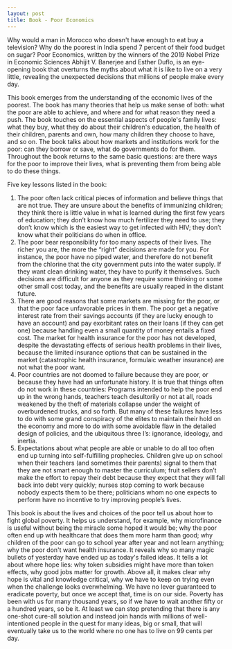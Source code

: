 ```yaml
---
layout: post
title: Book - Poor Economics
---
```


Why would a man in Morocco who doesn't have enough to eat buy a television? Why do the poorest in India spend 7 percent of their food budget on sugar? Poor Economics, written by the winners of the 2019 Nobel Prize in Economic Sciences Abhijit V. Banerjee and Esther Duflo, is an eye-opening book that overturns the myths about what it is like to live on a very little, revealing the unexpected decisions that millions of people make every day.

This book emerges from the understanding of the economic lives of the poorest. The book has many theories that help us make sense of both: what the poor are able to achieve, and where and for what reason they need a push. The book touches on the essential aspects of people's family lives: what they buy, what they do about their children's education, the health of their children, parents and own, how many children they choose to have, and so on. The book talks about how markets and institutions work for the poor: can they borrow or save, what do governments do for them. Throughout the book returns to the same basic questions: are there ways for the poor to improve their lives, what is preventing them from being able to do these things.

Five key lessons listed in the book:
<ol>
<li>The poor often lack critical pieces of information and believe things that are not true. They are unsure about the benefits of immunizing children; they think there is little value in what is learned during the first few years of education; they don’t know how much fertilizer they need to use; they don’t know which is the easiest way to get infected with HIV; they don’t know what their politicians do when in office.</li>

<li>The poor bear responsibility for too many aspects of their lives. The richer you are, the more the “right” decisions are made for you. For instance, the poor have no piped water, and therefore do not benefit from the chlorine that the city government puts into the water supply. If they want clean drinking water, they have to purify it themselves. Such decisions are difficult for anyone as they require some thinking or some other small cost today, and the benefits are usually reaped in the distant future.</li>

<li>There are good reasons that some markets are missing for the poor, or that the poor face unfavorable prices in them. The poor get a negative interest rate from their savings accounts (if they are lucky enough to have an account) and pay exorbitant rates on their loans (if they can get one) because handling even a small quantity of money entails a fixed cost. The market for health insurance for the poor has not developed, despite the devastating effects of serious health problems in their lives, because the limited insurance options that can be sustained in the market (catastrophic health insurance, formulaic weather insurance) are not what the poor want.</li>

<li>Poor countries are not doomed to failure because they are poor, or because they have had an unfortunate history. It is true that things often do not work in these countries: Programs intended to help the poor end up in the wrong hands, teachers teach desultorily or not at all, roads weakened by the theft of materials collapse under the weight of overburdened trucks, and so forth. But many of these failures have less to do with some grand conspiracy of the elites to maintain their hold on the economy and more to do with some avoidable flaw in the detailed design of policies, and the ubiquitous three I’s: ignorance, ideology, and inertia.</li>

<li>Expectations about what people are able or unable to do all too often end up turning into self-fulfilling prophecies. Children give up on school when their teachers (and sometimes their parents) signal to them that they are not smart enough to master the curriculum; fruit sellers don’t make the effort to repay their debt because they expect that they will fall back into debt very quickly; nurses stop coming to work because nobody expects them to be there; politicians whom no one expects to perform have no incentive to try improving people’s lives.</li>
</ol>

This book is about the lives and choices of the poor tell us about how to fight global poverty. It helps us understand, for example, why microfinance is useful without being the miracle some hoped it would be; why the poor often end up with healthcare that does them more harm than good; why children of the poor can go to school year after year and not learn anything; why the poor don't want health insurance. It reveals why so many magic bullets of yesterday have ended up as today's failed ideas. It tells a lot about where hope lies: why token subsidies might have more than token effects, why good jobs matter for growth. Above all, it makes clear why hope is vital and knowledge critical, why we have to keep on trying even when the challenge looks overwhelming. We have no lever guaranteed to eradicate poverty, but once we accept that, time is on our side. Poverty has been with us for many thousand years, so if we have to wait another fifty or a hundred years, so be it. At least we can stop pretending that there is any one-shot cure-all solution and instead join hands with millions of well-intentioned people in the quest for many ideas, big or small, that will eventually take us to the world where no one has to live on 99 cents per day.